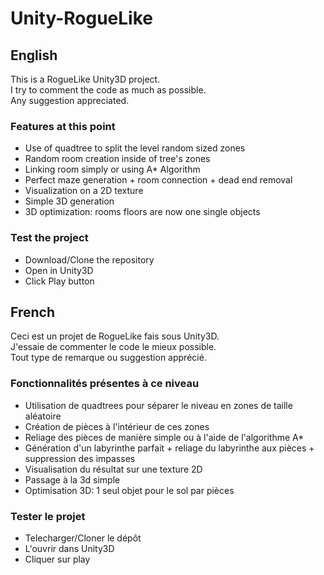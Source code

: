 # Unity-RogueLike  
  
## English  
This is a RogueLike Unity3D project.  
I try to comment the code as much as possible.  
Any suggestion appreciated.  

### Features at this point
- Use of quadtree to split the level random sized zones
- Random room creation inside of tree's zones
- Linking room simply or using A* Algorithm
- Perfect maze generation  + room connection + dead end removal
- Visualization on a 2D texture
- Simple 3D generation
- 3D optimization: rooms floors are now one single objects

### Test the project
- Download/Clone the repository
- Open in Unity3D
- Click Play button
  
## French  
Ceci est un projet de RogueLike fais sous Unity3D.  
J'essaie de commenter le code le mieux possible.  
Tout type de remarque ou suggestion apprécié.  

### Fonctionnalités présentes à ce niveau
- Utilisation de quadtrees pour séparer le niveau en zones de taille aléatoire
- Création de pièces à l'intérieur de ces zones
- Reliage des pièces de manière simple ou à l'aide de l'algorithme A*
- Génération d'un labyrinthe parfait + reliage du labyrinthe aux pièces + suppression des impasses
- Visualisation du résultat sur une texture 2D
- Passage à la 3d simple
- Optimisation 3D: 1 seul objet pour le sol par pièces

### Tester le projet
- Telecharger/Cloner le dépôt
- L'ouvrir dans Unity3D
- Cliquer sur play